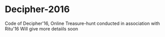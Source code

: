 # Decipher-2016
Code of Decipher'16, Online Treasure-hunt conducted in association with Ritu'16 
 Will give more detaiils soon
